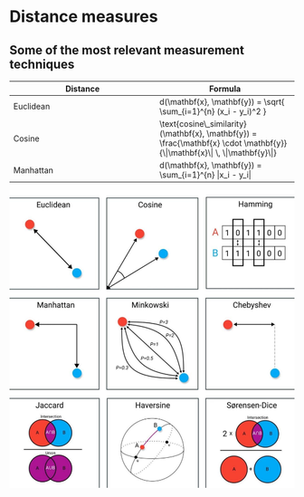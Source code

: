 # Distance measures

## Some of the most relevant measurement techniques

<table><thead><tr><th width="244.22265625">Distance</th><th>Formula</th></tr></thead><tbody><tr><td>Euclidean</td><td><span class="math">d(\mathbf{x}, \mathbf{y}) = \sqrt{ \sum_{i=1}^{n} (x_i - y_i)^2 }</span></td></tr><tr><td>Cosine</td><td><span class="math">\text{cosine\_similarity}(\mathbf{x}, \mathbf{y}) = \frac{\mathbf{x} \cdot \mathbf{y}}{\|\mathbf{x}\| \, \|\mathbf{y}\|}</span></td></tr><tr><td>Manhattan</td><td><span class="math">d(\mathbf{x}, \mathbf{y}) = \sum_{i=1}^{n} |x_i - y_i|</span></td></tr></tbody></table>

![](../../.gitbook/assets/photo_2021-02-20_18-20-20.jpg)

